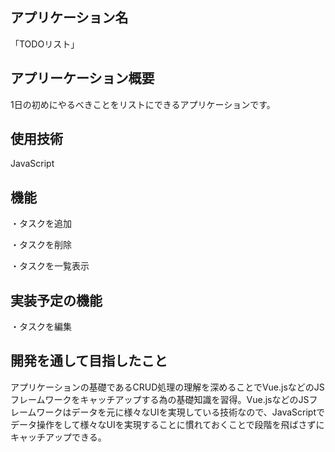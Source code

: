 ## アプリケーション名
「TODOリスト」

## アプリーケーション概要
1日の初めにやるべきことをリストにできるアプリケーションです。

## 使用技術
JavaScript

## 機能
・タスクを追加

・タスクを削除

・タスクを一覧表示

## 実装予定の機能
・タスクを編集


## 開発を通して目指したこと
アプリケーションの基礎であるCRUD処理の理解を深めることでVue.jsなどのJSフレームワークをキャッチアップする為の基礎知識を習得。Vue.jsなどのJSフレームワークはデータを元に様々なUIを実現している技術なので、JavaScriptでデータ操作をして様々なUIを実現することに慣れておくことで段階を飛ばさずにキャッチアップできる。
